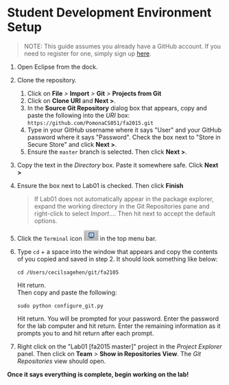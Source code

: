 Student Development Environment Setup
========

> NOTE: This guide assumes you already have a GitHub account. If you need to
> register for one, simply sign up [here](https://github.com).

1. Open Eclipse from the dock.
2. Clone the repository.
   1. Click on **File** *>* **Import** *>* **Git** *>* **Projects from Git**
   2. Click on **Clone URI** and **Next >**.
   3. In the **Source Git Repository** dialog box that appears, copy and paste
      the following into the *URI* box: 
      `https://github.com/PomonaCS051/fa2015.git`
   4. Type in your GitHub username where it says "User" and your GitHub
      password where it says "Password". Check the box next to "Store in Secure
      Store" and click **Next >**. 
   5. Ensure the `master` branch is selected. Then click **Next >**.
2. Copy the text in the *Directory* box. Paste it somewhere safe. Click **Next >**
3. Ensure the box next to Lab01 is checked. Then click **Finish**
   
    > If Lab01 does not automatically appear in the package explorer,
    > expand the working directory in the Git Repositories pane 
    > and right-click to select *Import...*. Then hit next to accept the
    > default options.
4. Click the `Terminal` icon !["terminal"](/eclipse_images/tm_icon.png) in the top menu bar.
5. Type `cd` + a space into the window that appears and copy the contents of
   you copied and saved in step 2.  It should look something like below:   
   ```
   cd /Users/cecilsagehen/git/fa2105
   ```  
   Hit return.  
   Then copy and paste the following:  
   ```
   sudo python configure_git.py  
   ```  
   Hit return.
   You will be prompted for your password.  Enter the password for the lab computer
   and hit return.
   Enter the remaining information as it prompts you to and hit return after each prompt.
6. Right click on the "Lab01 [fa2015 master]" project in the *Project Explorer*
   panel.  Then click on **Team** *>* **Show in Repositories View**.  The *Git
   Repositories* view should open.

**Once it says everything is complete, begin working on the lab!**

